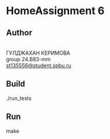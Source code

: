 # HomeAssignment 6
## Author
</br>ГУЛДЖАХАН КЕРИМОВА
</br>group 24.B83-mm 
</br>st135556@student.spbu.ru
## Build
./run_tests
## Run 
make
